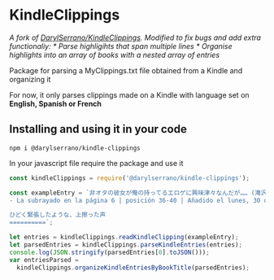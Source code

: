 # KindleClippings

_A fork of [DarylSerrano/KindleClippings][1]. Modified to fix bugs and add extra functionaliy:_
_\* Parse highligihts that span multiple lines_
_\* Organise highlights into an array of books with a nested array of entries_

Package for parsing a MyClippings.txt file obtained from a Kindle and organizing it

For now, it only parses clippings made on a Kindle with language set on **English, Spanish or French**

## Installing and using it in your code

`npm i @darylserrano/kindle-clippings`

In your javascript file require the package and use it

```javascript
const kindleClippings = require('@darylserrano/kindle-clippings');

const exampleEntry = `非オタの彼女が俺の持ってるエロゲに興味津々なんだが…… (滝沢　慧;睦茸)
- La subrayado en la página 6 | posición 36-40 | Añadido el lunes, 30 de septiembre de 2019 18:00:39

ひどく緊張したような、上擦った声
==========`;

let entries = kindleClippings.readKindleClipping(exampleEntry);
let parsedEntries = kindleClippings.parseKindleEntries(entries);
console.log(JSON.stringify(parsedEntries[0].toJSON()));
var entriesParsed =
  kindleClippings.organizeKindleEntriesByBookTitle(parsedEntries);
```

[1]: https://github.com/DarylSerrano/KindleClippings
